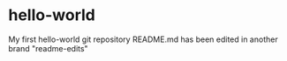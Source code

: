 # hello-world
My first hello-world git repository
README.md has been edited in another brand "readme-edits"

